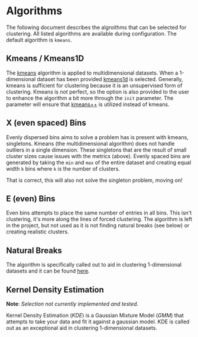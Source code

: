 # Algorithms 

The following document describes the algroithms that can be selected for clustering. All listed algorithms are available during configuration. The default algorithm is `kmeans`. 


## Kmeans / Kmeans1D

The [kmeans](https://scikit-learn.org/stable/modules/generated/sklearn.cluster.KMeans.html) algorithm is applied to multidimensional datasets. When a 1-dimensional dataset has been provided [kmeans1d](https://pypi.org/project/kmeans1d/) is selected. Generally, kmeans is sufficient for clustering because it is an unsupervised form of clustering. Kmeans is _not_ perfect, so the option is also provided to the user to enhance the algorithm a bit more through the `init` parameter. The parameter will ensure that [kmeans++](https://en.wikipedia.org/wiki/K-means%2B%2B) is utilized instead of kmeans. 


## X (even spaced) Bins

Evenly dispersed bins aims to solve a problem has is present with kmeans, singletons. Kmeans (the multidimensional algorithm) does not handle outliers in a single dimension. These singletons that are the result of small cluster sizes cause issues with the metrics (above). Evenly spaced bins are generated by taking the `min` and `max` of the entire dataset and creating equal width `k` bins where `k` is the number of clusters. 

That is correct, this will also not solve the singleton problem, moving on!

## E (even) Bins

Even bins attempts to place the same number of entries in all bins. This isn't clustering, it's more along the lines of forced clustering. The algorithm is left
in the project, but not used as it is not finding natural breaks (see below) or creating realistic clusters.

## Natural Breaks

The algorithm is specifically called out to aid in clustering 1-dimensional datasets and it can be found [here](https://github.com/mthh/jenkspy). 


## Kernel Density Estimation

**Note**: _Selection not currently implemented and tested._

Kernel Density Estimation (_KDE_) is a Gaussian Mixture Model (_GMM_) that attempts to take your data and fit it against a gaussian model. KDE is called out as an exceptional aid in clustering 1-dimensional datasets. 

